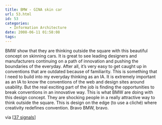 ```yaml
---
title: BMW - GINA skin car
url: 53.html
id: 53
categories:
  - Information Architecture
date: 2008-06-11 01:58:08
tags:
---
```


BMW show that they are thinking outside the square with this beautiful concept on skinning cars. It is great to see leading designers and manufacturers continuing on a path of innovation and pushing the boundaries of the everyday. After all, it’s very easy to get caught up in conventions that are outdated because of familiarity. This is something that I need to build into my everyday thinking as an IA. It is extremely important as an IA to know the conventions of the web and design sites around usability. But the real exciting part of the job is finding the opportunities to break conventions in an innovative way. This is what BMW are doing with this design concept. They are shocking people in a really attractive way to think outside the square. This is design on the edge (to use a cliché) where creativity redefines convention. Bravo BMW, bravo.

 via \[[37 signals](http://www.37signals.com/svn/posts/1075-bmws-fascinating-gina-light-visionary-model-design-study)\]